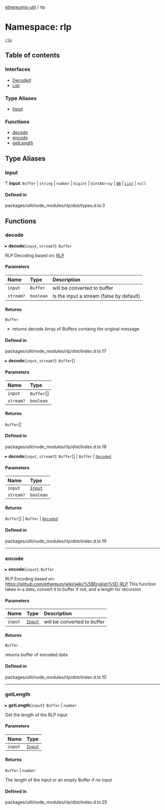 [ethereumjs-util](../README.md) / rlp

# Namespace: rlp

[`rlp`](https://github.com/ethereumjs/rlp)

## Table of contents

### Interfaces

- [Decoded](../interfaces/rlp.Decoded.md)
- [List](../interfaces/rlp.List.md)

### Type Aliases

- [Input](rlp.md#input)

### Functions

- [decode](rlp.md#decode)
- [encode](rlp.md#encode)
- [getLength](rlp.md#getlength)

## Type Aliases

### Input

Ƭ **Input**: `Buffer` \| `string` \| `number` \| `bigint` \| `Uint8Array` \| [`BN`](../classes/BN.md) \| [`List`](../interfaces/rlp.List.md) \| ``null``

#### Defined in

packages/util/node_modules/rlp/dist/types.d.ts:3

## Functions

### decode

▸ **decode**(`input`, `stream?`): `Buffer`

RLP Decoding based on: [RLP](https://github.com/ethereum/wiki/wiki/%5BEnglish%5D-RLP)

#### Parameters

| Name | Type | Description |
| :------ | :------ | :------ |
| `input` | `Buffer` | will be converted to buffer |
| `stream?` | `boolean` | Is the input a stream (false by default) |

#### Returns

`Buffer`

- returns decode Array of Buffers containg the original message

#### Defined in

packages/util/node_modules/rlp/dist/index.d.ts:17

▸ **decode**(`input`, `stream?`): `Buffer`[]

#### Parameters

| Name | Type |
| :------ | :------ |
| `input` | `Buffer`[] |
| `stream?` | `boolean` |

#### Returns

`Buffer`[]

#### Defined in

packages/util/node_modules/rlp/dist/index.d.ts:18

▸ **decode**(`input`, `stream?`): `Buffer`[] \| `Buffer` \| [`Decoded`](../interfaces/rlp.Decoded.md)

#### Parameters

| Name | Type |
| :------ | :------ |
| `input` | [`Input`](rlp.md#input) |
| `stream?` | `boolean` |

#### Returns

`Buffer`[] \| `Buffer` \| [`Decoded`](../interfaces/rlp.Decoded.md)

#### Defined in

packages/util/node_modules/rlp/dist/index.d.ts:19

___

### encode

▸ **encode**(`input`): `Buffer`

RLP Encoding based on: https://github.com/ethereum/wiki/wiki/%5BEnglish%5D-RLP
This function takes in a data, convert it to buffer if not, and a length for recursion

#### Parameters

| Name | Type | Description |
| :------ | :------ | :------ |
| `input` | [`Input`](rlp.md#input) | will be converted to buffer |

#### Returns

`Buffer`

returns buffer of encoded data

#### Defined in

packages/util/node_modules/rlp/dist/index.d.ts:10

___

### getLength

▸ **getLength**(`input`): `Buffer` \| `number`

Get the length of the RLP input

#### Parameters

| Name | Type |
| :------ | :------ |
| `input` | [`Input`](rlp.md#input) |

#### Returns

`Buffer` \| `number`

The length of the input or an empty Buffer if no input

#### Defined in

packages/util/node_modules/rlp/dist/index.d.ts:25
